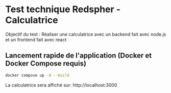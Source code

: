 # Test technique Redspher - Calculatrice

Objectif du test : Réaliser une calculatrice avec un backend fait avec node.js et un frontend fait avec react

## Lancement rapide de l'application (Docker et Docker Compose requis)

```bash
docker compose up -d --build
```

La calculatrice sera affiché sur: http://localhost:3000
